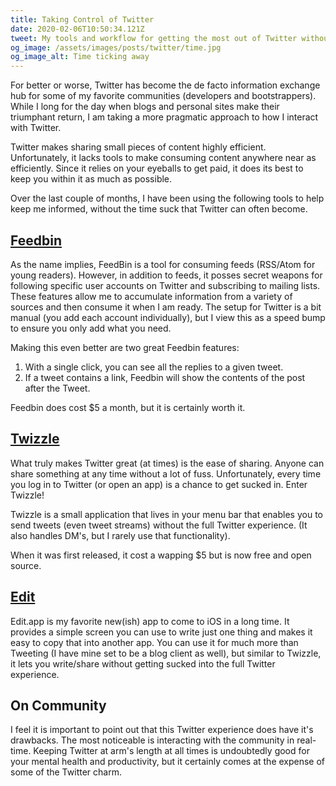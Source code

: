 ```yaml
---
title: Taking Control of Twitter
date: 2020-02-06T10:50:34.121Z
tweet: My tools and workflow for getting the most out of Twitter without the time suck.
og_image: /assets/images/posts/twitter/time.jpg
og_image_alt: Time ticking away
---
```


For better or worse, Twitter has become the de facto information exchange hub for some of my favorite communities (developers and bootstrappers). While I long for the day when blogs and personal sites make their triumphant return, I am taking a more pragmatic approach to how I interact with Twitter.

Twitter makes sharing small pieces of content highly efficient. Unfortunately, it lacks tools to make consuming content anywhere near as efficiently. Since it relies on your eyeballs to get paid, it does its best to keep you within it as much as possible.

Over the last couple of months, I have been using the following tools to help keep me informed, without the time suck that Twitter can often become.

## [Feedbin](https://feedbin.com/)

As the name implies, FeedBin is a tool for consuming feeds (RSS/Atom for young readers). However, in addition to feeds, it posses secret weapons for following specific user accounts on Twitter and subscribing to mailing lists. These features allow me to accumulate information from a variety of sources and then consume it when I am ready. The setup for Twitter is a bit manual (you add each account individually), but I view this as a speed bump to ensure you only add what you need.

Making this even better are two great Feedbin features:

1. With a single click, you can see all the replies to a given tweet.
2. If a tweet contains a link, Feedbin will show the contents of the post after the Tweet.

Feedbin does cost \$5 a month, but it is certainly worth it.

## [Twizzle](https://github.com/kitze/Twizzle)

What truly makes Twitter great (at times) is the ease of sharing. Anyone can share something at any time without a lot of fuss. Unfortunately, every time you log in to Twitter (or open an app) is a chance to get sucked in. Enter Twizzle!

Twizzle is a small application that lives in your menu bar that enables you to send tweets (even tweet streams) without the full Twitter experience. (It also handles DM's, but I rarely use that functionality).

When it was first released, it cost a wapping \$5 but is now free and open source.

## [Edit](https://apps.apple.com/us/app/edit-a-single-page-scratchpad/id1231744746)

Edit.app is my favorite new(ish) app to come to iOS in a long time. It provides a simple screen you can use to write just one thing and makes it easy to copy that into another app. You can use it for much more than Tweeting (I have mine set to be a blog client as well), but similar to Twizzle, it lets you write/share without getting sucked into the full Twitter experience.

## On Community

I feel it is important to point out that this Twitter experience does have it's drawbacks. The most noticeable is interacting with the community in real-time. Keeping Twitter at arm's length at all times is undoubtedly good for your mental health and productivity, but it certainly comes at the expense of some of the Twitter charm.
